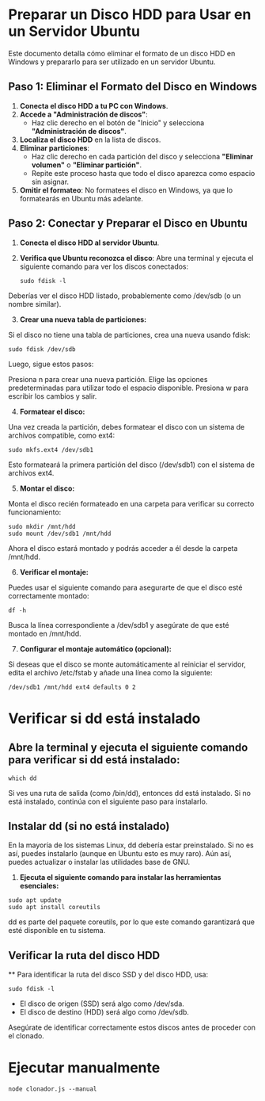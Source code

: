 # Preparar un Disco HDD para Usar en un Servidor Ubuntu

Este documento detalla cómo eliminar el formato de un disco HDD en Windows y prepararlo para ser utilizado en un servidor Ubuntu.

## Paso 1: Eliminar el Formato del Disco en Windows

1. **Conecta el disco HDD a tu PC con Windows**.
2. **Accede a "Administración de discos"**:
   - Haz clic derecho en el botón de "Inicio" y selecciona **"Administración de discos"**.
3. **Localiza el disco HDD** en la lista de discos.
4. **Eliminar particiones**:
   - Haz clic derecho en cada partición del disco y selecciona **"Eliminar volumen"** o **"Eliminar partición"**.
   - Repite este proceso hasta que todo el disco aparezca como espacio sin asignar.
5. **Omitir el formateo**: No formatees el disco en Windows, ya que lo formatearás en Ubuntu más adelante.

## Paso 2: Conectar y Preparar el Disco en Ubuntu

1. **Conecta el disco HDD al servidor Ubuntu**.

2. **Verifica que Ubuntu reconozca el disco**:
   Abre una terminal y ejecuta el siguiente comando para ver los discos conectados:

   ```
   sudo fdisk -l
   ```


Deberías ver el disco HDD listado, probablemente como /dev/sdb (o un nombre similar).

3. **Crear una nueva tabla de particiones:**

Si el disco no tiene una tabla de particiones, crea una nueva usando fdisk:

```
sudo fdisk /dev/sdb
```

Luego, sigue estos pasos:

Presiona n para crear una nueva partición.
Elige las opciones predeterminadas para utilizar todo el espacio disponible.
Presiona w para escribir los cambios y salir.

4. **Formatear el disco:**

Una vez creada la partición, debes formatear el disco con un sistema de archivos compatible, como ext4:

```
sudo mkfs.ext4 /dev/sdb1
```

Esto formateará la primera partición del disco (/dev/sdb1) con el sistema de archivos ext4.

5. **Montar el disco:**

Monta el disco recién formateado en una carpeta para verificar su correcto funcionamiento:

```
sudo mkdir /mnt/hdd
sudo mount /dev/sdb1 /mnt/hdd
```

Ahora el disco estará montado y podrás acceder a él desde la carpeta /mnt/hdd.

6. **Verificar el montaje:**

Puedes usar el siguiente comando para asegurarte de que el disco esté correctamente montado:

```
df -h
```

Busca la línea correspondiente a /dev/sdb1 y asegúrate de que esté montado en /mnt/hdd.

7. **Configurar el montaje automático (opcional):**


Si deseas que el disco se monte automáticamente al reiniciar el servidor, edita el archivo /etc/fstab y añade una línea como la siguiente:

```
/dev/sdb1 /mnt/hdd ext4 defaults 0 2
```


# Verificar si dd está instalado

## Abre la terminal y ejecuta el siguiente comando para verificar si dd está instalado:

```
which dd
```

Si ves una ruta de salida (como /bin/dd), entonces dd está instalado. Si no está instalado, continúa con el siguiente paso para instalarlo.

## Instalar dd (si no está instalado)

En la mayoría de los sistemas Linux, dd debería estar preinstalado. Si no es así, puedes instalarlo (aunque en Ubuntu esto es muy raro). Aún así, puedes actualizar o instalar las utilidades base de GNU.

1. **Ejecuta el siguiente comando para instalar las herramientas esenciales:**

```
sudo apt update
sudo apt install coreutils
```
dd es parte del paquete coreutils, por lo que este comando garantizará que esté disponible en tu sistema.

## Verificar la ruta del disco HDD

** Para identificar la ruta del disco SSD y del disco HDD, usa:
```
sudo fdisk -l
```

- El disco de origen (SSD) será algo como /dev/sda.
- El disco de destino (HDD) será algo como /dev/sdb.

Asegúrate de identificar correctamente estos discos antes de proceder con el clonado.

# Ejecutar manualmente 

```
node clonador.js --manual
```
